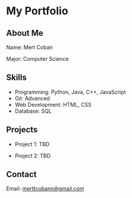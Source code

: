 # My Portfolio



## About Me

Name: Mert Coban

Major: Computer Science



## Skills
- Programming: Python, Java, C++, JavaScript
- Git: Advanced
- Web Development: HTML, CSS
- Database: SQL


## Projects

- Project 1: TBD

- Project 2: TBD



## Contact

Email: merttcobann@gmail.com

